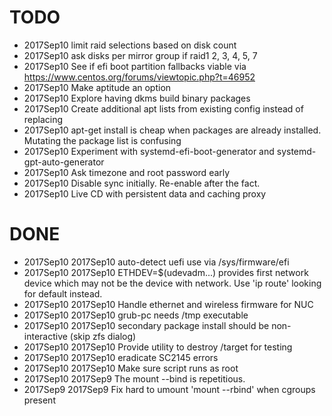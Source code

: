 # TODO

* 2017Sep10 limit raid selections based on disk count
* 2017Sep10 ask disks per mirror group if raid1 2, 3, 4, 5, 7
* 2017Sep10 See if efi boot partition fallbacks viable via https://www.centos.org/forums/viewtopic.php?t=46952
* 2017Sep10 Make aptitude an option
* 2017Sep10 Explore having dkms build binary packages
* 2017Sep10 Create additional apt lists from existing config instead of replacing
* 2017Sep10 apt-get install is cheap when packages are already installed.  Mutating the package list is confusing
* 2017Sep10 Experiment with systemd-efi-boot-generator and systemd-gpt-auto-generator
* 2017Sep10 Ask timezone and root password early
* 2017Sep10 Disable sync initially.  Re-enable after the fact.
* 2017Sep10 Live CD with persistent data and caching proxy
# DONE
* 2017Sep10 2017Sep10 auto-detect uefi use via /sys/firmware/efi
* 2017Sep10 2017Sep10 ETHDEV=$(udevadm...) provides first network device which may not be the device with network.  Use 'ip route' looking for default instead.
* 2017Sep10 2017Sep10 Handle ethernet and wireless firmware for NUC
* 2017Sep10 2017Sep10 grub-pc needs /tmp executable
* 2017Sep10 2017Sep10 secondary package install should be non-interactive (skip zfs dialog)
* 2017Sep10 2017Sep10 Provide utility to destroy /target for testing
* 2017Sep10 2017Sep10 eradicate SC2145 errors
* 2017Sep10 2017Sep10 Make sure script runs as root
* 2017Sep10 2017Sep9  The mount --bind is repetitious.
* 2017Sep9  2017Sep9  Fix hard to umount 'mount --rbind' when cgroups present
